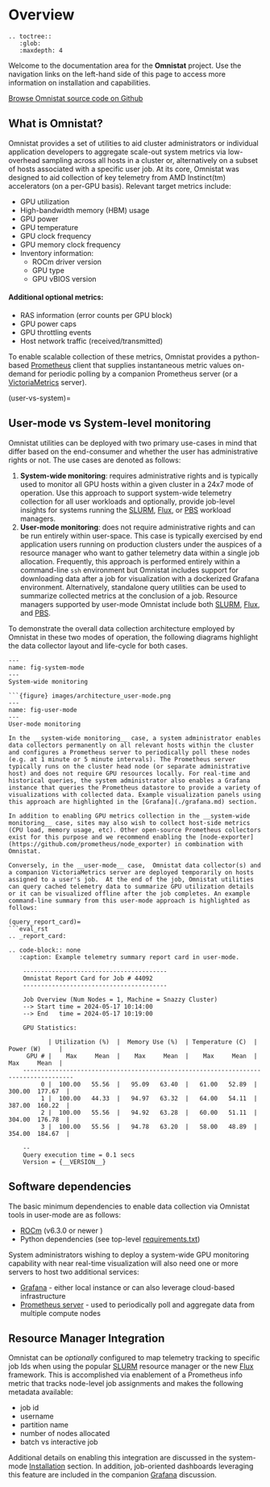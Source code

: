 # Overview

```eval_rst
.. toctree::
   :glob:
   :maxdepth: 4
```

Welcome to the documentation area for the **Omnistat** project.  Use the navigation links on the left-hand side of this page to access more information on installation and capabilities.

[Browse Omnistat source code on Github](https://github.com/ROCm/omnistat)

## What is Omnistat?

Omnistat provides a set of utilities to aid cluster administrators or individual application developers to aggregate scale-out system metrics via low-overhead sampling across all hosts in a cluster or, alternatively on a subset of hosts associated with a specific user job. At its core, Omnistat was designed to aid collection of key telemetry from AMD Instinct(tm) accelerators (on a per-GPU basis). Relevant target metrics include:

* GPU utilization
* High-bandwidth memory (HBM) usage
* GPU power
* GPU temperature
* GPU clock frequency
* GPU memory clock frequency
* Inventory information:
  * ROCm driver version
  * GPU type
  * GPU vBIOS version
#### Additional optional metrics:
* RAS information (error counts per GPU block)
* GPU power caps
* GPU throttling events
* Host network traffic (received/transmitted)


To enable scalable collection of these metrics, Omnistat provides a python-based [Prometheus](https://prometheus.io) client that supplies instantaneous metric values on-demand for periodic polling by a companion Prometheus server (or a [VictoriaMetrics](https://github.com/VictoriaMetrics/VictoriaMetrics) server).

(user-vs-system)=
## User-mode vs System-level monitoring

Omnistat utilities can be deployed with two primary use-cases in mind that differ based on the end-consumer and whether the user has administrative rights or not.  The use cases are denoted as follows:

1. __System-wide monitoring__: requires administrative rights and is typically used to monitor all GPU hosts within a given cluster in a 24x7 mode of operation. Use this approach to support system-wide telemetry collection for all user workloads and optionally, provide job-level insights for systems running the [SLURM](https://slurm.schedmd.com), [Flux](https://flux-framework.org), or [PBS](https://altair.com/pbs-professional) workload managers.
1. __User-mode monitoring__: does not require administrative rights and can be run entirely within user-space. This case is typically exercised by end application users running on production clusters under the auspices of a resource manager who want to gather telemetry data within a single job allocation.  Frequently, this approach is performed entirely within a command-line `ssh` environment but Omnistat includes support for downloading data after a job for visualization with a dockerized Grafana environment. Alternatively, standalone query utilities can be used to summarize collected metrics at the conclusion of a job. Resource managers supported by user-mode Omnistat include both [SLURM](https://github.com/SchedMD/slurm), [Flux](https://flux-framework.org), and [PBS](https://altair.com/pbs-professional).

To demonstrate the overall data collection architecture employed by Omnistat in these two modes of operation, the following diagrams highlight the data collector layout and life-cycle for both cases.

```{figure} images/architecture_system-mode.png
---
name: fig-system-mode
---
System-wide monitoring

```{figure} images/architecture_user-mode.png
---
name: fig-user-mode
---
User-mode monitoring

In the __system-wide monitoring__ case, a system administrator enables data collectors permanently on all relevant hosts within the cluster and configures a Prometheus server to periodically poll these nodes (e.g. at 1 minute or 5 minute intervals). The Prometheus server typically runs on the cluster head node (or separate administrative host) and does not require GPU resources locally. For real-time and historical queries, the system administrator also enables a Grafana instance that queries the Prometheus datastore to provide a variety of visualizations with collected data. Example visualization panels using this approach are highlighted in the [Grafana](./grafana.md) section.

In addition to enabling GPU metrics collection in the __system-wide monitoring__ case, sites may also wish to collect host-side metrics (CPU load, memory usage, etc). Other open-source Prometheus collectors exist for this purpose and we recommend enabling the [node-exporter](https://github.com/prometheus/node_exporter) in combination with Omnistat.

Conversely, in the __user-mode__ case,  Omnistat data collector(s) and a companion VictoriaMetrics server are deployed temporarily on hosts assigned to a user's job.  At the end of the job, Omnistat utilities can query cached telemetry data to summarize GPU utilization details or it can be visualized offline after the job completes. An example command-line summary from this user-mode approach is highlighted as follows:

(query_report_card)=
```eval_rst
.. _report_card:

.. code-block:: none
   :caption: Example telemetry summary report card in user-mode.

    ----------------------------------------
    Omnistat Report Card for Job # 44092
    ----------------------------------------

    Job Overview (Num Nodes = 1, Machine = Snazzy Cluster)
    --> Start time = 2024-05-17 10:14:00
    --> End   time = 2024-05-17 10:19:00

    GPU Statistics:

           | Utilization (%)  |  Memory Use (%)  | Temperature (C)  |    Power (W)     |
     GPU # |    Max     Mean  |    Max     Mean  |    Max     Mean  |    Max     Mean  |
    ------------------------------------------------------------------------------------
         0 |  100.00   55.56  |   95.09   63.40  |   61.00   52.89  |  300.00  177.67  |
         1 |  100.00   44.33  |   94.97   63.32  |   64.00   54.11  |  387.00  160.22  |
         2 |  100.00   55.56  |   94.92   63.28  |   60.00   51.11  |  304.00  176.78  |
         3 |  100.00   55.56  |   94.78   63.20  |   58.00   48.89  |  354.00  184.67  |

    --
    Query execution time = 0.1 secs
    Version = {__VERSION__}
```

## Software dependencies

The basic minimum dependencies to enable data collection via Omnistat tools in user-mode are as follows:

* [ROCm](https://rocm.docs.amd.com/en/latest) (v6.3.0 or newer )
* Python dependencies (see top-level [requirements.txt](https://github.com/ROCm/omnistat/blob/main/requirements.txt))

System administrators wishing to deploy a system-wide GPU monitoring capability with near real-time visualization will also need one or more servers to host two additional services:

* [Grafana](https://github.com/grafana/grafana) - either local instance or can also leverage cloud-based infrastructure
* [Prometheus server](https://prometheus.io/docs/prometheus/latest/getting_started/) - used to periodically poll and aggregate data from multiple compute nodes


## Resource Manager Integration

Omnistat can be _optionally_ configured to map telemetry tracking to specific job Ids when using the popular [SLURM](https://github.com/SchedMD/slurm) resource manager or the new [Flux](https://flux-framework.org) framework.  This is accomplished via enablement of a Prometheus info metric that tracks node-level job assignments and makes the following metadata available:

* job id
* username
* partition name
* number of nodes allocated
* batch vs interactive job

Additional details on enabling this integration are discussed in the system-mode [Installation](./installation/system-install.md/#slurm-integration) section. In addition, job-oriented dashboards leveraging this feature are included in the companion [Grafana](./grafana.md) discussion.
